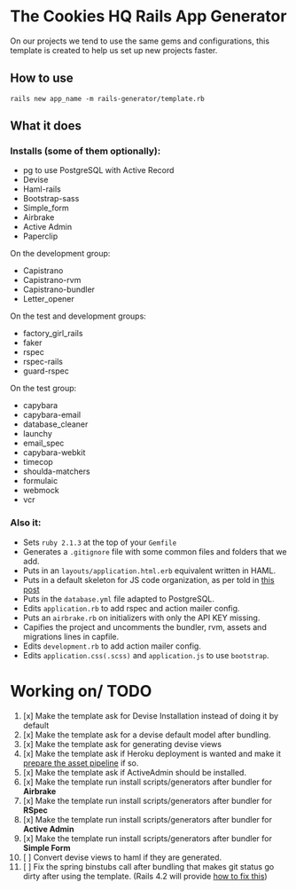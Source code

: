 The Cookies HQ Rails App Generator
==================================

On our projects we tend to use the same gems and configurations, this template is created to help us set up new projects faster.

How to use
----------

`rails new app_name -m rails-generator/template.rb`

What it does
------------

### Installs (some of them optionally):
* pg to use PostgreSQL with Active Record
* Devise
* Haml-rails
* Bootstrap-sass
* Simple_form
* Airbrake
* Active Admin
* Paperclip

On the development group:
* Capistrano
* Capistrano-rvm
* Capistrano-bundler
* Letter_opener

On the test and development groups:
* factory_girl_rails
* faker
* rspec
* rspec-rails
* guard-rspec

On the test group:
* capybara
* capybara-email
* database_cleaner
* launchy
* email_spec
* capybara-webkit
* timecop
* shoulda-matchers
* formulaic
* webmock
* vcr

### Also it:

* Sets `ruby 2.1.3` at the top of your `Gemfile`
* Generates a `.gitignore` file with some common files and folders that we add.
* Puts in an `layouts/application.html.erb` equivalent written in HAML.
* Puts in a default skeleton for JS code organization, as per told in [this post](http://cookieshq.co.uk/posts/write-maintainable-javascript-in-rails/)
* Puts in the `database.yml` file adapted to PostgreSQL.
* Edits `application.rb` to add rspec and action mailer config.
* Puts an `airbrake.rb` on initializers with only the API KEY missing.
* Capifies the project and uncomments the bundler, rvm, assets and migrations lines in capfile.
* Edits `development.rb` to add action mailer config.
* Edits `application.css(.scss)` and `application.js` to use `bootstrap`.

Working on/ TODO
================

1. [x] Make the template ask for Devise Installation instead of doing it by default
2. [x] Make the template ask for a devise default model after bundling.
3. [x] Make the template ask for generating devise views
4. [x] Make the template ask if Heroku deployment is wanted and make it [prepare the asset pipeline](https://devcenter.heroku.com/articles/rails-4-asset-pipeline) if so.
5. [x] Make the template ask if ActiveAdmin should be installed.
6. [x] Make the template run install scripts/generators after bundler for **Airbrake**
7. [x] Make the template run install scripts/generators after bundler for **RSpec**
8. [x] Make the template run install scripts/generators after bundler for **Active Admin**
9. [x] Make the template run install scripts/generators after bundler for **Simple Form**
10. [ ] Convert devise views to haml if they are generated.
11. [ ] Fix the spring binstubs call after bundling that makes git status go dirty after using the template. (Rails 4.2 will provide [how to fix this](https://github.com/rails/rails/issues/16292))
